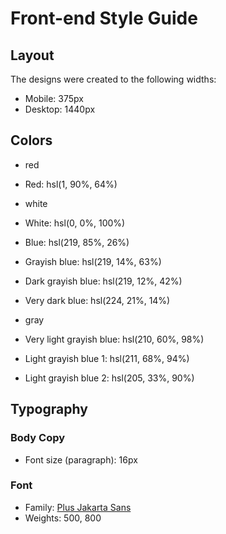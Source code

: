 # Front-end Style Guide

## Layout

The designs were created to the following widths:

- Mobile: 375px
- Desktop: 1440px

## Colors

- red
- Red: hsl(1, 90%, 64%)

- white
- White: hsl(0, 0%, 100%)

- Blue: hsl(219, 85%, 26%)
- Grayish blue: hsl(219, 14%, 63%)
- Dark grayish blue: hsl(219, 12%, 42%)
- Very dark blue: hsl(224, 21%, 14%)

- gray
- Very light grayish blue: hsl(210, 60%, 98%)
- Light grayish blue 1: hsl(211, 68%, 94%)
- Light grayish blue 2: hsl(205, 33%, 90%)

## Typography

### Body Copy

- Font size (paragraph): 16px

### Font

- Family: [Plus Jakarta Sans](https://fonts.google.com/specimen/Plus+Jakarta+Sans)
- Weights: 500, 800
